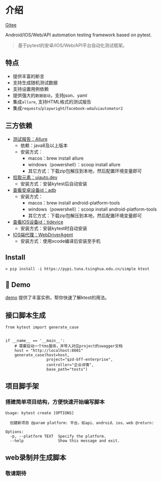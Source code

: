 # 介绍

[Gitee](https://gitee.com/bluepang2021/kytest_project)

Android/IOS/Web/API automation testing framework based on pytest.

> 基于pytest的安卓/IOS/Web/API平台自动化测试框架。

## 特点

* 提供丰富的断言
* 支持生成随机测试数据
* 支持设置用例依赖
* 提供强大的`数据驱动`，支持json、yaml
* 集成`allure`, 支持HTML格式的测试报告
* 集成`requests`/`playwright`/`facebook-wda`/`uiautomator2`



## 三方依赖

* [测试报告：Allure](https://github.com/allure-framework/allure2)
    * 依赖：java8及以上版本
    * 安装方式：
        * macos：brew install allure
        * windows（powershell）：scoop install allure
        * 其它方式：下载zip包解压到本地，然后配置环境变量即可
* [拾取元素：uiauto.dev](https://uiauto.dev/)
    * 安装方式：安装kytest后自动安装
* [查看安卓设备id：adb](https://formulae.brew.sh/cask/android-platform-tools)
    * 安装方式：
        * macos：brew install android-platform-tools
        * windows（powershell）：scoop install android-platform-tools
        * 其它方式：下载zip包解压到本地，然后配置环境变量即可
* [查看IOS设备id：tidevice](https://github.com/alibaba/tidevice)
    * 安装方式：安装kytest时自动安装
* [IOS端代理：WebDriverAgent](https://github.com/appium/WebDriverAgent)
    * 安装方式：使用xcode编译后安装至手机

## Install

```shell
> pip install -i https://pypi.tuna.tsinghua.edu.cn/simple ktest
```

## 🔬 Demo

[demo](/demo) 提供了丰富实例，帮你快速了解ktest的用法。

## 接口脚本生成
```
from kytest import generate_case


if __name__ == '__main__':
    # 需要启动一个tms服务，并导入对应project的swagger文档
    host = "http://localhost:8001"
    generate_case(host=host,
                  project="qzd-bff-enterprise",
                  controller="企业详情",
                  base_path="tests")
```

## 项目脚手架
### 搭建简单项目结构，方便快速开始编写脚本
```
Usage: kytest create [OPTIONS]

  创建新项目 @param platform: 平台，如api、android、ios、web @return:

Options:
  -p, --platform TEXT  Specify the platform.
  --help               Show this message and exit.
```

## web录制并生成脚本
### 敬请期待
